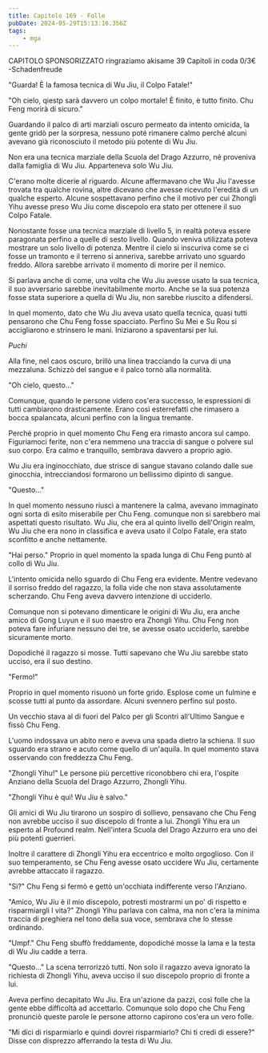 ```yaml
---
title: Capitolo 169 - Folle
pubDate: 2024-05-29T15:13:16.356Z
tags:
    - mga
---
```



CAPITOLO SPONSORIZZATO ringraziamo akisame
39 Capitoli in coda 0/3€
-Schadenfreude


"Guarda! È la famosa tecnica di Wu Jiu, il Colpo Fatale!"


"Oh cielo, qiestp sarà davvero un colpo mortale! È finito, è tutto finito. Chu Feng morirà di sicuro."


Guardando il palco di arti marziali oscuro permeato da intento omicida, la gente gridò per la sorpresa, nessuno poté rimanere calmo perché alcuni avevano già riconosciuto il metodo più potente di Wu Jiu.


Non era una tecnica marziale della Scuola del Drago Azzurro, né proveniva dalla famiglia di Wu Jiu. Apparteneva solo Wu Jiu.


C'erano molte dicerie al riguardo. Alcune affermavano che Wu Jiu l'avesse trovata tra qualche rovina, altre dicevano che avesse ricevuto l'eredità di un qualche esperto. Alcune sospettavano perfino che il motivo per cui Zhongli Yihu avesse preso Wu Jiu come discepolo era stato per ottenere il suo Colpo Fatale.


Nonostante fosse una tecnica marziale di livello 5, in realtà poteva essere paragonata perfino a quelle di sesto livello. Quando veniva utilizzata poteva mostrare un solo livello di potenza. Mentre il cielo si inscuriva come se ci fosse un tramonto e il terreno si anneriva, sarebbe arrivato uno sguardo freddo. Allora sarebbe arrivato il momento di morire per il nemico.


Si parlava anche di come, una volta che Wu Jiu avesse usato la sua tecnica, il suo avversario sarebbe inevitabilmente morto. Anche se la sua potenza fosse stata superiore a quella di Wu Jiu, non sarebbe riuscito a difendersi.


In quel momento, dato che Wu Jiu aveva usato quella tecnica, quasi tutti pensarono che Chu Feng fosse spacciato. Perfino Su Mei e Su Rou si accigliarono e strinsero le mani. Iniziarono a spaventarsi per lui.


*Puchi*


Alla fine, nel caos oscuro, brillò una linea tracciando la curva di una mezzaluna.
Schizzò del sangue e il palco tornò alla normalità.


"Oh cielo, questo..."


Comunque, quando le persone videro cos'era successo, le espressioni di tutti cambiarono drasticamente. Erano così esterrefatti che rimasero a bocca spalancata, alcuni perfino con la lingua tremante.


Perché proprio in quel momento Chu Feng era rimasto ancora sul campo. Figuriamoci ferite, non c'era nemmeno una traccia di sangue o polvere sul suo corpo.
Era calmo e tranquillo, sembrava davvero a proprio agio.


Wu Jiu era inginocchiato, due strisce di sangue stavano colando dalle sue ginocchia, intrecciandosi formarono un bellissimo dipinto di sangue.


"Questo..."


In quel momento nessuno riuscì a mantenere la calma, avevano immaginato ogni sorta di esito miserabile per Chu Feng. comunque non si sarebbero mai aspettati questo risultato. Wu Jiu, che era al quinto livello dell'Origin realm, Wu Jiu che era nono in classifica e aveva usato il Colpo Fatale, era stato sconfitto e anche nettamente.


"Hai perso." Proprio in quel momento la spada lunga di Chu Feng puntò al collo di Wu Jiu.


L'intento omicida nello sguardo di Chu Feng era evidente. Mentre vedevano il sorriso freddo del ragazzo, la folla vide che non stava assolutamente scherzando. Chu Feng aveva davvero intenzione di ucciderlo.


Comunque non si potevano dimenticare le origini di Wu Jiu, era anche amico di Gong Luyun e il suo maestro era Zhongli Yihu. Chu Feng non poteva fare infuriare nessuno dei tre, se avesse osato ucciderlo, sarebbe sicuramente morto.


Dopodiché il ragazzo si mosse. Tutti sapevano che Wu Jiu sarebbe stato ucciso, era il suo destino.


"Fermo!"


Proprio in quel momento risuonò un forte grido. Esplose come un fulmine e scosse tutti al punto da assordare. Alcuni svennero perfino sul posto.


Un vecchio stava al di fuori del Palco per gli Scontri all'Ultimo Sangue e fissò Chu Feng.


L'uomo indossava un abito nero e aveva una spada dietro la schiena. Il suo sguardo era strano e acuto come quello di un'aquila. In quel momento stava osservando con freddezza Chu Feng.


"Zhongli Yihu!" Le persone più percettive riconobbero chi era, l'ospite Anziano della Scuola del Drago Azzurro, Zhongli Yihu.


"Zhongli Yihu è qui! Wu Jiu è salvo."


Gli amici di Wu Jiu tirarono un sospiro di sollievo, pensavano che Chu Feng non avrebbe ucciso il suo discepolo di fronte a lui. Zhongli Yihu era un esperto al Profound realm. Nell'intera Scuola del Drago Azzurro era uno dei più potenti guerrieri.


Inoltre il carattere di Zhongli Yihu era eccentrico e molto orgoglioso. Con il suo temperamento, se Chu Feng avesse osato uccidere Wu Jiu, certamente avrebbe attaccato il ragazzo.


"Sì?" Chu Feng si fermò e gettò un'occhiata indifferente verso l'Anziano.


"Amico, Wu Jiu è il mio discepolo, potresti mostrarmi un po' di rispetto e risparmiargli l vita?" Zhongli Yihu parlava con calma, ma non c'era la minima traccia di preghiera nel tono della sua voce, sembrava che lo stesse ordinando.


"Umpf." Chu Feng sbuffò freddamente, dopodiché mosse la lama e la testa di Wu Jiu cadde a terra.


"Questo..." La scena terrorizzò tutti. Non solo il ragazzo aveva ignorato la richiesta di Zhongli Yihu, aveva ucciso il suo discepolo proprio di fronte a lui.


Aveva perfino decapitato Wu Jiu. Era un'azione da pazzi, così folle che la gente ebbe difficoltà ad accettarlo. Comunque solo dopo che Chu Feng pronunciò queste parole le persone attorno capirono cos'era un vero folle.


"Mi dici di risparmiarlo e quindi dovrei risparmiarlo? Chi ti credi di essere?" Disse con disprezzo afferrando la testa di Wu Jiu.





